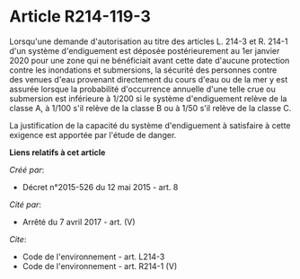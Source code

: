 # Article R214-119-3

Lorsqu'une demande d'autorisation au titre des articles L. 214-3 et R. 214-1 d'un système d'endiguement est déposée
postérieurement au 1er janvier 2020 pour une zone qui ne bénéficiait avant cette date d'aucune protection contre les
inondations et submersions, la sécurité des personnes contre des venues d'eau provenant directement du cours d'eau ou de la
mer y est assurée lorsque la probabilité d'occurrence annuelle d'une telle crue ou submersion est inférieure à 1/200 si le
système d'endiguement relève de la classe A, à 1/100 s'il relève de la classe B ou à 1/50 s'il relève de la classe C. 

La justification de la capacité du système d'endiguement à satisfaire à cette exigence est apportée par l'étude de danger.

**Liens relatifs à cet article**

_Créé par_:

  - Décret n°2015-526 du 12 mai 2015 - art. 8

_Cité par_:

  - Arrêté du 7 avril 2017 - art. (V)

_Cite_:

  - Code de l'environnement - art. L214-3
  - Code de l'environnement - art. R214-1 (V)
